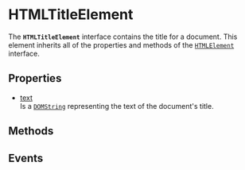# HTMLTitleElement

<div class='overview'>The <strong><code>HTMLTitleElement</code></strong> interface contains the title for a document. This element inherits all of the properties and methods of the <a href="/en-US/docs/Web/API/HTMLElement" title="The HTMLElement interface represents any HTML element. Some elements directly implement this interface, while others implement it via an interface that inherits it."><code>HTMLElement</code></a> interface.</div>

## Properties

<ul class="items properties">
  <li>
    <a href="">text</a>
    <div>Is a <a href="/en-US/docs/Web/API/DOMString" title="DOMString is a UTF-16 String. As JavaScript already uses such strings, DOMString is mapped directly to a String."><code>DOMString</code></a> representing the text of the document's title.</div>
  </li>
</ul>

## Methods

<ul class="items methods">

</ul>

## Events
